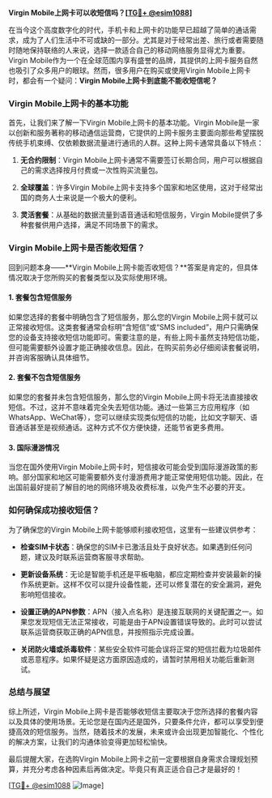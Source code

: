 **Virgin Mobile上网卡可以收短信吗？[[TG💪+ @esim1088](https://t.me/s/esim1088)]**

在当今这个高度数字化的时代，手机卡和上网卡的功能早已超越了简单的通话需求，成为了人们生活中不可或缺的一部分。尤其是对于经常出差、旅行或者需要随时随地保持联络的人来说，选择一款适合自己的移动网络服务显得尤为重要。Virgin Mobile作为一个在全球范围内享有盛誉的品牌，其提供的上网卡服务自然也吸引了众多用户的眼球。然而，很多用户在购买或使用Virgin Mobile上网卡时，都会有一个疑问：**Virgin Mobile上网卡到底能不能收短信呢？**

### Virgin Mobile上网卡的基本功能

首先，让我们来了解一下Virgin Mobile上网卡的基本功能。Virgin Mobile是一家以创新和服务著称的移动通信运营商，它提供的上网卡服务主要面向那些希望摆脱传统手机束缚、仅依赖数据流量进行通讯的人群。这种上网卡通常具备以下特点：

1. **无合约限制**：Virgin Mobile上网卡通常不需要签订长期合同，用户可以根据自己的需求选择按月付费或一次性购买流量包。
   
2. **全球覆盖**：许多Virgin Mobile上网卡支持多个国家和地区使用，这对于经常出国的商务人士来说是一个极大的便利。

3. **灵活套餐**：从基础的数据流量到语音通话和短信服务，Virgin Mobile提供了多种套餐供用户选择，满足不同场景下的需求。

### Virgin Mobile上网卡是否能收短信？

回到问题本身——**Virgin Mobile上网卡能否收短信？**答案是肯定的，但具体情况取决于您所购买的套餐类型以及实际使用环境。

#### 1. 套餐包含短信服务
如果您选择的套餐中明确包含了短信服务，那么您的Virgin Mobile上网卡就可以正常接收短信。这类套餐通常会标明“含短信”或“SMS included”，用户只需确保您的设备支持接收短信功能即可。需要注意的是，有些上网卡虽然支持短信功能，但可能需要额外设置才能正确接收信息。因此，在购买前务必仔细阅读套餐说明，并咨询客服确认具体细节。

#### 2. 套餐不包含短信服务
如果您的套餐并未包含短信服务，那么您的Virgin Mobile上网卡将无法直接接收短信。不过，这并不意味着完全失去短信功能。通过一些第三方应用程序（如WhatsApp、WeChat等），您可以继续实现类似短信的功能，比如文字聊天、语音通话甚至是视频通话。这种方式不仅方便快捷，还能节省更多费用。

#### 3. 国际漫游情况
当您在国外使用Virgin Mobile上网卡时，短信接收可能会受到国际漫游政策的影响。部分国家和地区可能需要额外支付漫游费用才能正常使用短信功能。因此，在出国前最好提前了解目的地的网络环境及收费标准，以免产生不必要的开支。

### 如何确保成功接收短信？

为了确保您的Virgin Mobile上网卡能够顺利接收短信，这里有一些建议供参考：

- **检查SIM卡状态**：确保您的SIM卡已激活且处于良好状态。如果遇到任何问题，建议及时联系运营商客服寻求帮助。
  
- **更新设备系统**：无论是智能手机还是平板电脑，都应定期检查并安装最新的操作系统更新。这样不仅可以提升设备性能，还可以修复潜在的安全漏洞，避免影响短信接收。

- **设置正确的APN参数**：APN（接入点名称）是连接互联网的关键配置之一。如果您发现短信无法正常接收，可能是由于APN设置错误导致的。此时可以尝试联系运营商获取正确的APN信息，并按照指示完成设置。

- **关闭防火墙或杀毒软件**：某些安全软件可能会误将正常的短信拦截为垃圾邮件或恶意程序。如果怀疑是这方面原因造成的，请暂时禁用相关功能后重新测试。

### 总结与展望

综上所述，Virgin Mobile上网卡是否能够收短信主要取决于您所选择的套餐内容以及具体的使用场景。无论您是在国内还是国外，只要条件允许，都可以享受到便捷高效的短信服务。当然，随着技术的发展，未来或许会出现更加智能化、个性化的解决方案，让我们的沟通体验变得更加轻松愉快。

最后提醒大家，在选购Virgin Mobile上网卡之前一定要根据自身需求合理规划预算，并充分考虑各种因素后再做决定。毕竟只有真正适合自己才是最好的！

[[TG💪+ @esim1088](https://t.me/s/esim1088) ![Image](https://i.postimg.cc/4NQfJmqS/Snipaste-2025-05-13-00-14-12.png)]